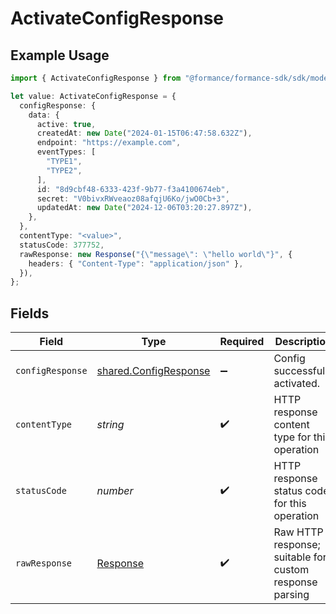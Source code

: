 # ActivateConfigResponse

## Example Usage

```typescript
import { ActivateConfigResponse } from "@formance/formance-sdk/sdk/models/operations";

let value: ActivateConfigResponse = {
  configResponse: {
    data: {
      active: true,
      createdAt: new Date("2024-01-15T06:47:58.632Z"),
      endpoint: "https://example.com",
      eventTypes: [
        "TYPE1",
        "TYPE2",
      ],
      id: "8d9cbf48-6333-423f-9b77-f3a4100674eb",
      secret: "V0bivxRWveaoz08afqjU6Ko/jwO0Cb+3",
      updatedAt: new Date("2024-12-06T03:20:27.897Z"),
    },
  },
  contentType: "<value>",
  statusCode: 377752,
  rawResponse: new Response("{\"message\": \"hello world\"}", {
    headers: { "Content-Type": "application/json" },
  }),
};
```

## Fields

| Field                                                                 | Type                                                                  | Required                                                              | Description                                                           |
| --------------------------------------------------------------------- | --------------------------------------------------------------------- | --------------------------------------------------------------------- | --------------------------------------------------------------------- |
| `configResponse`                                                      | [shared.ConfigResponse](../../../sdk/models/shared/configresponse.md) | :heavy_minus_sign:                                                    | Config successfully activated.                                        |
| `contentType`                                                         | *string*                                                              | :heavy_check_mark:                                                    | HTTP response content type for this operation                         |
| `statusCode`                                                          | *number*                                                              | :heavy_check_mark:                                                    | HTTP response status code for this operation                          |
| `rawResponse`                                                         | [Response](https://developer.mozilla.org/en-US/docs/Web/API/Response) | :heavy_check_mark:                                                    | Raw HTTP response; suitable for custom response parsing               |